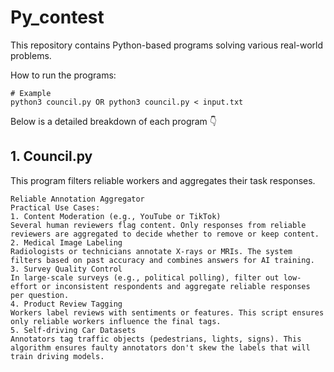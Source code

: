 # Py_contest
This repository contains Python-based programs solving various real-world problems.
    
How to run the programs:
   ```
   # Example
   python3 council.py OR python3 council.py < input.txt
   ```
Below is a detailed breakdown of each program 👇
## 1. Council.py
This program filters reliable workers and aggregates their task responses.

    Reliable Annotation Aggregator
    Practical Use Cases:
    1. Content Moderation (e.g., YouTube or TikTok)
    Several human reviewers flag content. Only responses from reliable reviewers are aggregated to decide whether to remove or keep content.
    2. Medical Image Labeling
    Radiologists or technicians annotate X-rays or MRIs. The system filters based on past accuracy and combines answers for AI training.
    3. Survey Quality Control
    In large-scale surveys (e.g., political polling), filter out low-effort or inconsistent respondents and aggregate reliable responses per question.
    4. Product Review Tagging
    Workers label reviews with sentiments or features. This script ensures only reliable workers influence the final tags.
    5. Self-driving Car Datasets
    Annotators tag traffic objects (pedestrians, lights, signs). This algorithm ensures faulty annotators don't skew the labels that will train driving models.
